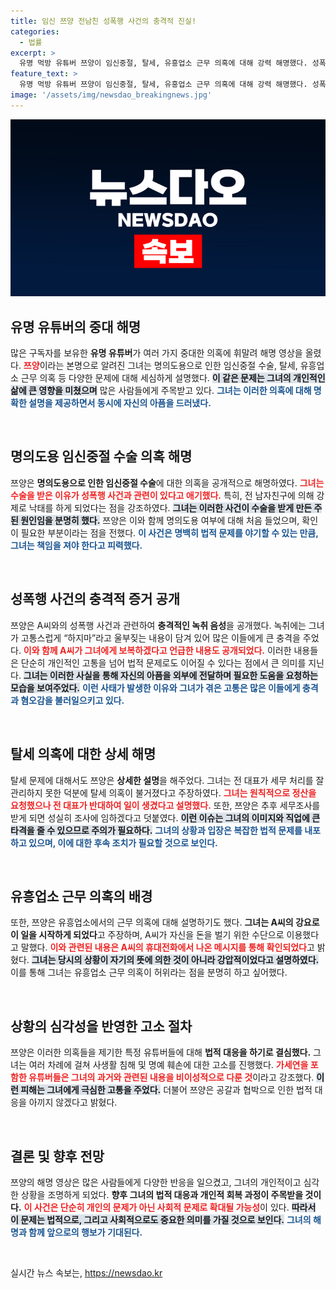 ```yaml
---
title: 임신 쯔양 전남친 성폭행 사건의 충격적 진실!
categories:
  - 법률
excerpt: >
  유명 먹방 유튜버 쯔양이 임신중절, 탈세, 유흥업소 근무 의혹에 대해 강력 해명했다. 성폭행 사건과 관련된 충격적인 녹취도 공개하며 법적 대응을 예고했다. 그의 아픔을 둘러싼 진실이 밝혀질지 귀추가 주목된다.
feature_text: >
  유명 먹방 유튜버 쯔양이 임신중절, 탈세, 유흥업소 근무 의혹에 대해 강력 해명했다. 성폭행 사건과 관련된 충격적인 녹취도 공개하며 법적 대응을 예고했다. 그의 아픔을 둘러싼 진실이 밝혀질지 귀추가 주목된다.
image: '/assets/img/newsdao_breakingnews.jpg'
---
```


<p><img src="/assets/img/newsdao_breakingnews.jpg" alt="koreaapp 속보" /></p>

<h2 data-ke-size="size26">유명 유튜버의 중대 해명</h2>

<p data-ke-size="size16">많은 구독자를 보유한 <b>유명 유튜버</b>가 여러 가지 중대한 의혹에 휘말려 해명 영상을 올렸다. <b><span style="color: #ee2323;">쯔양</span></b>이라는 본명으로 알려진 그녀는 명의도용으로 인한 임신중절 수술, 탈세, 유흥업소 근무 의혹 등 다양한 문제에 대해 세심하게 설명했다. <b><span style="background-color: #21538527;">이 같은 문제는 그녀의 개인적인 삶에 큰 영향을 미쳤으며</span></b> 많은 사람들에게 주목받고 있다. <b><span style="color: #1a5490;">그녀는 이러한 의혹에 대해 명확한 설명을 제공하면서 동시에 자신의 아픔을 드러냈다.</span></b></p>

<p data-ke-size="size16">&nbsp;</p>

<h2 data-ke-size="size26">명의도용 임신중절 수술 의혹 해명</h2>

<p data-ke-size="size16">쯔양은 <b>명의도용으로 인한 임신중절 수술</b>에 대한 의혹을 공개적으로 해명하였다. <b><span style="color: #ee2323;">그녀는 수술을 받은 이유가 성폭행 사건과 관련이 있다고 애기했다.</span></b> 특히, 전 남자친구에 의해 강제로 낙태를 하게 되었다는 점을 강조하였다. <b><span style="background-color: #21538527;">그녀는 이러한 사건이 수술을 받게 만든 주된 원인임을 분명히 했다.</span></b> 쯔양은 이와 함께 명의도용 여부에 대해 처음 들었으며, 확인이 필요한 부분이라는 점을 전했다. <b><span style="color: #1a5490;">이 사건은 명백히 법적 문제를 야기할 수 있는 만큼, 그녀는 책임을 져야 한다고 피력했다.</span></b></p>

<p data-ke-size="size16">&nbsp;</p>

<h2 data-ke-size="size26">성폭행 사건의 충격적 증거 공개</h2>

<p data-ke-size="size16">쯔양은 A씨와의 성폭행 사건과 관련하여 <b>충격적인 녹취 음성</b>을 공개했다. 녹취에는 그녀가 고통스럽게 “하지마”라고 울부짖는 내용이 담겨 있어 많은 이들에게 큰 충격을 주었다. <b><span style="color: #ee2323;">이와 함께 A씨가 그녀에게 보복하겠다고 언급한 내용도 공개되었다.</span></b> 이러한 내용들은 단순히 개인적인 고통을 넘어 법적 문제로도 이어질 수 있다는 점에서 큰 의미를 지닌다. <b><span style="background-color: #21538527;">그녀는 이러한 사실을 통해 자신의 아픔을 외부에 전달하며 필요한 도움을 요청하는 모습을 보여주었다.</span></b> <b><span style="color: #1a5490;">이런 사태가 발생한 이유와 그녀가 겪은 고통은 많은 이들에게 충격과 혐오감을 불러일으키고 있다.</span></b></p>

<p data-ke-size="size16">&nbsp;</p>

<h2 data-ke-size="size26">탈세 의혹에 대한 상세 해명</h2>

<p data-ke-size="size16">탈세 문제에 대해서도 쯔양은 <b>상세한 설명</b>을 해주었다. 그녀는 전 대표가 세무 처리를 잘 관리하지 못한 덕분에 탈세 의혹이 불거졌다고 주장하였다. <b><span style="color: #ee2323;">그녀는 원칙적으로 정산을 요청했으나 전 대표가 반대하여 일이 생겼다고 설명했다.</span></b> 또한, 쯔양은 추후 세무조사를 받게 되면 성실히 조사에 임하겠다고 덧붙였다. <b><span style="background-color: #21538527;">이런 이슈는 그녀의 이미지와 직업에 큰 타격을 줄 수 있으므로 주의가 필요하다.</span></b> <b><span style="color: #1a5490;">그녀의 상황과 입장은 복잡한 법적 문제를 내포하고 있으며, 이에 대한 후속 조치가 필요할 것으로 보인다.</span></b></p>

<p data-ke-size="size16">&nbsp;</p>

<h2 data-ke-size="size26">유흥업소 근무 의혹의 배경</h2>

<p data-ke-size="size16">또한, 쯔양은 유흥업소에서의 근무 의혹에 대해 설명하기도 했다. <b>그녀는 A씨의 강요로 이 일을 시작하게 되었다</b>고 주장하며, A씨가 자신을 돈을 벌기 위한 수단으로 이용했다고 말했다. <b><span style="color: #ee2323;">이와 관련된 내용은 A씨의 휴대전화에서 나온 메시지를 통해 확인되었다</span></b>고 밝혔다. <b><span style="background-color: #21538527;">그녀는 당시의 상황이 자기의 뜻에 의한 것이 아니라 강압적이었다고 설명하였다.</span></b> 이를 통해 그녀는 유흥업소 근무 의혹이 허위라는 점을 분명히 하고 싶어했다.</p>

<p data-ke-size="size16">&nbsp;</p>

<h2 data-ke-size="size26">상황의 심각성을 반영한 고소 절차</h2>

<p data-ke-size="size16">쯔양은 이러한 의혹들을 제기한 특정 유튜버들에 대해 <b>법적 대응을 하기로 결심했다.</b> 그녀는 여러 차례에 걸쳐 사생활 침해 및 명예 훼손에 대한 고소를 진행했다. <b><span style="color: #ee2323;">가세연을 포함한 유튜버들은 그녀의 과거와 관련된 내용을 비이성적으로 다룬 것</span></b>이라고 강조했다. <b><span style="background-color: #21538527;">이런 피해는 그녀에게 극심한 고통을 주었다.</span></b> 더불어 쯔양은 공갈과 협박으로 인한 법적 대응을 아끼지 않겠다고 밝혔다.</p>

<p data-ke-size="size16">&nbsp;</p>

<h2 data-ke-size="size26">결론 및 향후 전망</h2>

<p data-ke-size="size16">쯔양의 해명 영상은 많은 사람들에게 다양한 반응을 일으켰고, 그녀의 개인적이고 심각한 상황을 조명하게 되었다. <b>향후 그녀의 법적 대응과 개인적 회복 과정이 주목받을 것이다.</b> <b><span style="color: #ee2323;">이 사건은 단순히 개인의 문제가 아닌 사회적 문제로 확대될 가능성</span></b>이 있다. <b><span style="background-color: #21538527;">따라서 이 문제는 법적으로, 그리고 사회적으로도 중요한 의미를 가질 것으로 보인다.</span></b> <b><span style="color: #1a5490;">그녀의 해명과 함께 앞으로의 행보가 기대된다.</span></b></p>

<p data-ke-size="size16">&nbsp;</p>
실시간 뉴스 속보는, <a href="https://newsdao.kr" rel="dofollow">https://newsdao.kr</a>


